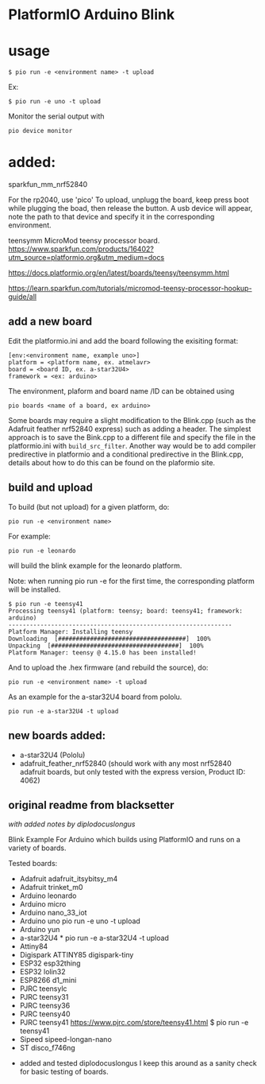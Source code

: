 # PlatformIO Arduino Blink


# usage

    $ pio run -e <environment name> -t upload

Ex:

    $ pio run -e uno -t upload

Monitor the serial output with 

    pio device monitor

# added:

sparkfun_mm_nrf52840

For the rp2040, use 'pico'
To upload, unplugg the board, keep press boot while  plugging the boad, then release the button.
A usb device will appear, note the path to that device and specify it in the corresponding environment.


teensymm
MicroMod teensy processor board.
https://www.sparkfun.com/products/16402?utm_source=platformio.org&utm_medium=docs

https://docs.platformio.org/en/latest/boards/teensy/teensymm.html

https://learn.sparkfun.com/tutorials/micromod-teensy-processor-hookup-guide/all


## add a new board


Edit the platformio.ini and add the board following the exisiting format:


    [env:<environment name, example uno>]
    platform = <platform name, ex. atmelavr>
    board = <board ID, ex. a-star32U4>
    framework = <ex: arduino>

The environment, plaform and board name /ID can be obtained using

    pio boards <name of a board, ex arduino> 

Some boards may require a slight modification to the Blink.cpp (such as the Adafruit feather nrf52840 express) such as adding a header.
The simplest approach is to save the Bink.cpp to a different file and specify the file in the platformio.ini with `build_src_filter`.
Another way would be to add compiler predirective in platformio and a conditional predirective in the Blink.cpp, details about how to do this can be found on the plaformio site.

## build and upload

To build (but not upload) for a given platform, do:

    pio run -e <environment name>

For example:

    pio run -e leonardo

will build the blink example for the leonardo platform.

Note: when running pio run -e <environment> for the first time, the corresponding platform will be installed.

    $ pio run -e teensy41
    Processing teensy41 (platform: teensy; board: teensy41; framework: arduino)
    ---------------------------------------------------------------
    Platform Manager: Installing teensy
    Downloading  [####################################]  100%
    Unpacking  [####################################]  100%
    Platform Manager: teensy @ 4.15.0 has been installed!

And to upload the .hex firmware (and rebuild the source), do:

    pio run -e <environment name> -t upload

As an example for the a-star32U4 board from pololu.

    pio run -e a-star32U4 -t upload

## new boards added:

- a-star32U4 (Pololu)
- adafruit_feather_nrf52840 (should work with any most nrf52840 adafruit boards, but only tested with the express version, Product ID: 4062)


## original readme from blacksetter

*with added notes by diplodocuslongus*

Blink Example For Arduino which builds using PlatformIO and runs on a variety of boards.

Tested boards:

 - Adafruit adafruit_itsybitsy_m4
 - Adafruit trinket_m0
 - Arduino leonardo
 - Arduino micro
 - Arduino nano_33_iot
 - Arduino uno
pio run -e uno -t upload
 - Arduino yun
 - a-star32U4 *
pio run -e a-star32U4 -t upload
 - Attiny84
 - Digispark ATTINY85 digispark-tiny
 - ESP32 esp32thing
 - ESP32 lolin32
 - ESP8266 d1_mini
 - PJRC teensylc
 - PJRC teensy31
 - PJRC teensy36
 - PJRC teensy40
 - PJRC teensy41 https://www.pjrc.com/store/teensy41.html
    $ pio run -e teensy41
 - Sipeed sipeed-longan-nano
 - ST disco_f746ng
 
* added and tested diplodocuslongus
I keep this around as a sanity check for basic testing of boards.

